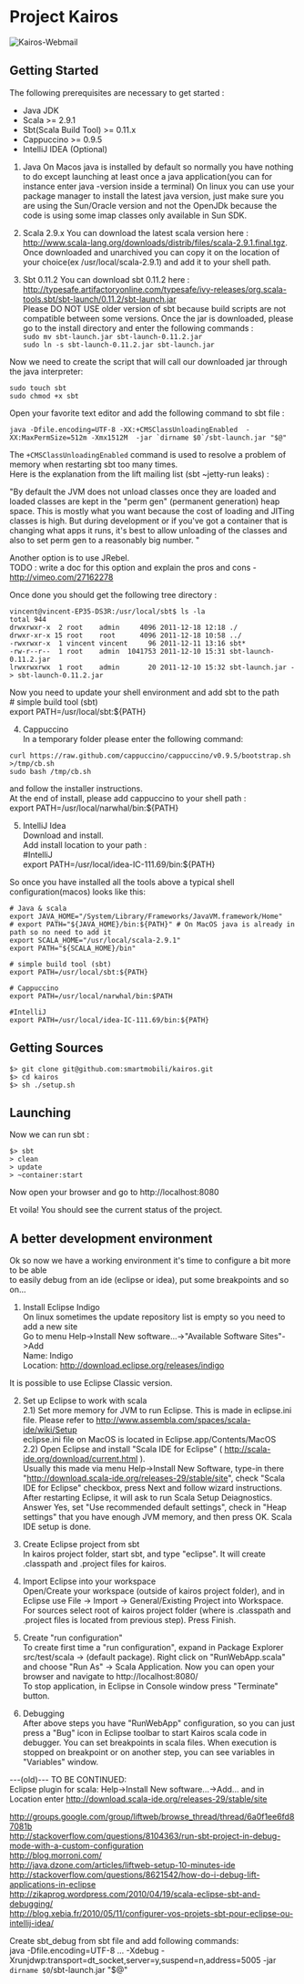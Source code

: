 Project Kairos
==============

![Kairos-Webmail](https://github.com/downloads/smartmobili/kairos/kairos_webmail_horz.png)

Getting Started
---------------
The following prerequisites are necessary to get started :

* Java JDK
* Scala >= 2.9.1
* Sbt(Scala Build Tool) >= 0.11.x
* Cappuccino >= 0.9.5
* IntelliJ IDEA (Optional)

1) Java 
On Macos java is installed by default so normally you have nothing to do except launching at least once a java application(you can for instance enter java -version inside a terminal)
On linux you can use your package manager to install the latest java version, just make sure you are
using the Sun/Oracle version and not the OpenJDk because the code is using some imap classes only
available in Sun SDK.

2) Scala 2.9.x
You can download the latest scala version here : http://www.scala-lang.org/downloads/distrib/files/scala-2.9.1.final.tgz.  
Once downloaded and unarchived you can copy it on the location of your choice(ex /usr/local/scala-2.9.1) and add it to your shell path.

3) Sbt 0.11.2
You can download sbt 0.11.2 here : http://typesafe.artifactoryonline.com/typesafe/ivy-releases/org.scala-tools.sbt/sbt-launch/0.11.2/sbt-launch.jar  
Please DO NOT USE older version of sbt because build scripts are not compatible between some versions. 
Once the jar is downloaded, please go to the install directory and enter the following commands :  
`sudo mv sbt-launch.jar sbt-launch-0.11.2.jar`  
`sudo ln -s sbt-launch-0.11.2.jar sbt-launch.jar`  

Now we need to create the script that will call our downloaded jar through the java interpreter:  

`sudo touch sbt`  
`sudo chmod +x sbt`  

Open your favorite text editor and add the following command to sbt file :  

    java -Dfile.encoding=UTF-8 -XX:+CMSClassUnloadingEnabled  -XX:MaxPermSize=512m -Xmx1512M  -jar `dirname $0`/sbt-launch.jar "$@"

The `+CMSClassUnloadingEnabled` command is used to resolve a problem of memory when restarting sbt too many times.  
Here is the explanation from the lift mailing list (sbt ~jetty-run leaks) :

"By default the JVM does not unload classes once they are loaded and loaded 
classes are kept in the "perm gen" (permanent generation) heap space.  This 
is mostly what you want because the cost of loading and JITing classes is 
high.  But during development or if you've got a container that is changing 
what apps it runs, it's best to allow unloading of the classes and also to 
set perm gen to a reasonably big number. "

Another option is to use JRebel.  
TODO : write a doc for this option and explain the pros and cons - http://vimeo.com/27162278

Once done you should get the following tree directory :  

    vincent@vincent-EP35-DS3R:/usr/local/sbt$ ls -la  
    total 944  
    drwxrwxr-x  2 root    admin     4096 2011-12-18 12:18 ./  
    drwxr-xr-x 15 root    root      4096 2011-12-18 10:58 ../  
    -rwxrwxr-x  1 vincent vincent     96 2011-12-11 13:16 sbt*  
    -rw-r--r--  1 root    admin  1041753 2011-12-10 15:31 sbt-launch-0.11.2.jar  
    lrwxrwxrwx  1 root    admin       20 2011-12-10 15:32 sbt-launch.jar -> sbt-launch-0.11.2.jar  

Now you need to update your shell environment and add sbt to the path  
    # simple build tool (sbt)  
    export PATH=/usr/local/sbt:${PATH}  

4) Cappuccino  
In a temporary folder please enter the following command:  
  
`curl https://raw.github.com/cappuccino/cappuccino/v0.9.5/bootstrap.sh >/tmp/cb.sh`  
`sudo bash /tmp/cb.sh`  

and follow the installer instructions.  
At the end of install, please add cappuccino to your shell path :  
    export PATH=/usr/local/narwhal/bin:${PATH}  

5) IntelliJ Idea  
Download and install.  
Add install location to your path :  
    #IntelliJ  
    export PATH=/usr/local/idea-IC-111.69/bin:${PATH}  



So once you have installed all the tools above a typical shell configuration(macos) looks like this:  

    # Java & scala  
    export JAVA_HOME="/System/Library/Frameworks/JavaVM.framework/Home"
    # export PATH="${JAVA_HOME}/bin:${PATH}" # On MacOS java is already in path so no need to add it
    export SCALA_HOME="/usr/local/scala-2.9.1"  
    export PATH="${SCALA_HOME}/bin"  

    # simple build tool (sbt)  
    export PATH=/usr/local/sbt:${PATH}  

    # Cappuccino  
    export PATH=/usr/local/narwhal/bin:$PATH  

    #IntelliJ  
    export PATH=/usr/local/idea-IC-111.69/bin:${PATH}  

Getting Sources  
---------------  
  
`$> git clone git@github.com:smartmobili/kairos.git`  
`$> cd kairos`  
`$> sh ./setup.sh`  

Launching
---------------

Now we can run sbt :  

`$> sbt`  
`> clean`  
`> update`  
`> ~container:start`  

Now open your browser and go to http://localhost:8080  

Et voila! You should see the current status of the project.  

A better development environment
---------------
Ok so now we have a working environment it's time to configure a bit more to be able  
to easily debug from an ide (eclipse or idea), put some breakpoints and so on...  

1) Install Eclipse Indigo  
On linux sometimes the update repository list is empty so you need to add a new site  
Go to menu Help->Install New software...->"Available Software Sites"->Add  
Name: Indigo  
Location: http://download.eclipse.org/releases/indigo  

It is possible to use Eclipse Classic version.

2) Set up Eclipse to work with scala  
2.1) Set more memory for JVM to run Eclipse. This is made in eclipse.ini file. Please refer to http://www.assembla.com/spaces/scala-ide/wiki/Setup  
eclipse.ini file on MacOS is located in Eclipse.app/Contents/MacOS  
2.2) Open Eclipse and install "Scala IDE for Eclipse" ( http://scala-ide.org/download/current.html ).  
Usually this made via menu Help->Install New Software, type-in there "http://download.scala-ide.org/releases-29/stable/site", check "Scala IDE for Eclipse" checkbox, press Next and follow wizard instructions. After restarting Eclipse, it will ask to run Scala Setup Deiagnostics. Answer Yes, set "Use recommended default settings", check in "Heap settings" that you have enough JVM memory, and then press OK. Scala IDE setup is done.

3) Create Eclipse project from sbt  
In kairos project folder, start sbt, and type "eclipse". It will create .classpath and .project files for kairos.

4) Import Eclipse into your workspace  
Open/Create your workspace (outside of kairos project folder), and in Eclipse use File → Import → General/Existing Project into Workspace. For sources select root of kairos project folder (where is .classpath and .project files is located from previous step). Press Finish.

5) Create "run configuration"  
To create first time a "run configuration", expand in Package Explorer src/test/scala → (default package). Right click on "RunWebApp.scala" and choose "Run As" → Scala Application. Now you can open your browser and navigate to http://localhost:8080/  
To stop application, in Eclipse in Console window press "Terminate" button.

6) Debugging  
After above steps you have "RunWebApp" configuration, so you can just press a "Bug" icon in Eclipse toolbar to start Kairos scala code in debugger. You can set breakpoints in scala files. When execution is stopped on breakpoint or on another step, you can see variables in "Variables" window.

---(old)---
TO BE CONTINUED:  
Eclipse plugin for scala: Help->Install New software...->Add... and in Location enter   http://download.scala-ide.org/releases-29/stable/site  


http://groups.google.com/group/liftweb/browse_thread/thread/6a0f1ee6fd87081b  
http://stackoverflow.com/questions/8104363/run-sbt-project-in-debug-mode-with-a-custom-configuration  
http://blog.morroni.com/  
http://java.dzone.com/articles/liftweb-setup-10-minutes-ide  
http://stackoverflow.com/questions/8621542/how-do-i-debug-lift-applications-in-eclipse  
http://zikaprog.wordpress.com/2010/04/19/scala-eclipse-sbt-and-debugging/  
http://blog.xebia.fr/2010/05/11/configurer-vos-projets-sbt-pour-eclipse-ou-intellij-idea/  

Create sbt_debug from sbt file and add following commands:  
java -Dfile.encoding=UTF-8 ... -Xdebug -Xrunjdwp:transport=dt_socket,server=y,suspend=n,address=5005 -jar `dirname $0`/sbt-launch.jar "$@"  




